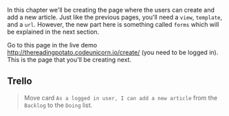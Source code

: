 In this chapter we'll be creating the page where the users can create and add a new article. Just like the previous pages, you'll need a `view`, `template`, and a `url`. However, the new part here is something called `forms` which will be explained in the next section.

Go to this page in the live demo http://thereadingpotato.codeunicorn.io/create/ (you need to be logged in). This is the page that you'll be creating next.

## Trello
> Move card `As a logged in user, I can add a new article` from the `Backlog` to the `Doing` list.
